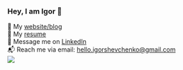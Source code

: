### Hey, I am Igor 👋

👀 My [website/blog](https://igorshevchenko.com) 
<br>
📝 My [resume](https://drive.google.com/file/d/14HePAminCyrZDdxDHipoUaiLmmW0sFUv/view?usp=sharing) 
<br>
📨 Message me on [LinkedIn](https://www.linkedin.com/in/igorshevchenkowork/)
<br>
📬 Reach me via email: <hello.igorshevchenko@gmail.com>
<br>
![](https://komarev.com/ghpvc/?username=bnzone&style=flat-square)
<br>




